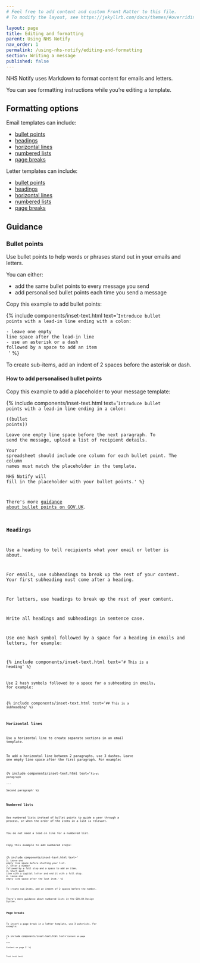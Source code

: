 ```yaml
---
# Feel free to add content and custom Front Matter to this file.
# To modify the layout, see https://jekyllrb.com/docs/themes/#overriding-theme-defaults

layout: page
title: Editing and formatting
parent: Using NHS Notify
nav_order: 1
permalink: /using-nhs-notify/editing-and-formatting
section: Writing a message
published: false
---
```


NHS Notify uses Markdown to format content for emails and letters.

You can see formatting instructions while you’re editing a template.

## Formatting options

Email templates can include:

- [bullet points](#bullet-points)<!-- markdownlint-disable-line -->
- [headings](#headings)
- [horizontal lines](#horizontal-lines)
- [numbered lists](#numbered-lists)
- [page breaks](#page-breaks)

Letter templates can include:

- [bullet points](#bullet-points)<!-- markdownlint-disable-line -->
- [headings](#headings)
- [horizontal lines](#horizontal-lines)
- [numbered lists](#numbered-lists)
- [page breaks](#page-breaks)

## Guidance

### Bullet points

Use bullet points to help words or phrases stand out in your emails and letters.

You can either:

- add the same bullet points to every message you send
- add personalised bullet points each time you send a message

Copy this example to add bullet points:

{% include components/inset-text.html
  text='<code>Introduce bullet points with a lead-in line ending with a colon:<br><br>- leave one empty line space after the lead-in line <br>- use an asterisk or a dash followed by a space to add an item<br>&nbsp;</code>'
    %}

To create sub-items, add an indent of 2 spaces before the asterisk or dash.

#### How to add personalised bullet points

Copy this example to add a placeholder to your message template:

{% include components/inset-text.html
text='<code>Introduce bullet points with a lead-in line ending in a colon:<br><br>((bullet points))<br><br>Leave one empty line space before the next paragraph. To send the message, upload a list of recipient details.<br><br>Your spreadsheet should include one column for each bullet point. The column names must match the placeholder in the template.<br><br>NHS Notify will fill in the placeholder with your bullet points.'
%}

There's more [guidance about bullet points on GOV.UK](https://www.gov.uk/guidance/style-guide/a-to-z-of-gov-uk-style#bullet-points-steps).

### Headings

Use a heading to tell recipients what your email or letter is about.

For emails, use subheadings to break up the rest of your content. Your first subheading must come after a heading.

For letters, use headings to break up the rest of your content.

Write all headings and subheadings in sentence case.

Use one hash symbol followed by a space for a heading in emails and letters, for example:

{% include components/inset-text.html
    text='<code># This is a heading'
%}

Use 2 hash symbols followed by a space for a subheading in emails, for example:

{% include components/inset-text.html
    text='<code>## This is a subheading'
%}

### Horizontal lines

Use a horizontal line to create separate sections in an email template.

To add a horizontal line between 2 paragraphs, use 3 dashes. Leave one empty line space after the first paragraph. For example:

{% include components/inset-text.html
text='<code>First paragraph<br><br>---<br><br>Second paragraph'
%}

### Numbered lists

Use numbered lists instead of bullet points to guide a user through a process, or when the order of the items in a list is relevant.

You do not need a lead-in line for a numbered list.

Copy this example to add numbered steps:

{% include components/inset-text.html
text='<code><br>1. Leave one empty line space before starting your list.<br>2. Enter a number followed by a full stop and a space to add an item.<br>3. Start each item with a capital letter and end it with a full stop.<br>4. Leave one empty line space after the last item.'
%}

To create sub-items, add an indent of 2 spaces before the number.

There’s more guidance about numbered lists in the GOV.UK Design System.

### Page breaks

To insert a page break in a letter template, use 3 asterisks. For example:

{% include components/inset-text.html
text='<code>Content on page 1<br><br>***<br><br>Content on page 2'
%}

Test test test
